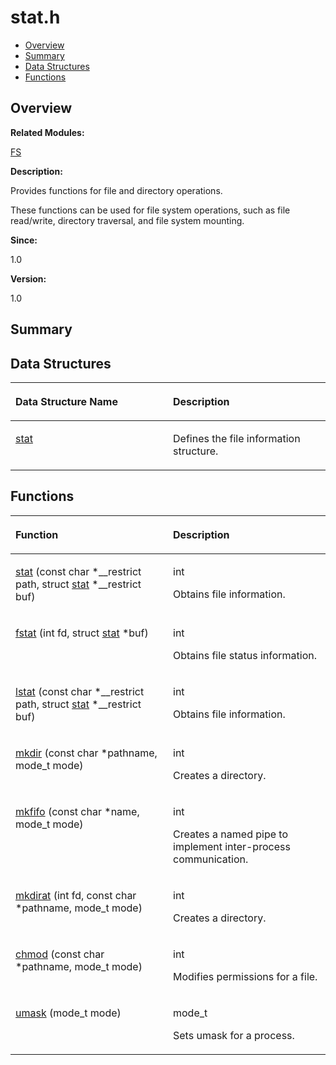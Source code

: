 # stat.h<a name="ZH-CN_TOPIC_0000001055189449"></a>

-   [Overview](#section1651300868165629)
-   [Summary](#section1734096236165629)
-   [Data Structures](#nested-classes)
-   [Functions](#func-members)

## **Overview**<a name="section1651300868165629"></a>

**Related Modules:**

[FS](FS.md)

**Description:**

Provides functions for file and directory operations. 

These functions can be used for file system operations, such as file read/write, directory traversal, and file system mounting.

**Since:**

1.0

**Version:**

1.0

## **Summary**<a name="section1734096236165629"></a>

## Data Structures<a name="nested-classes"></a>

<a name="table601255422165629"></a>
<table><thead align="left"><tr id="row1893552143165629"><th class="cellrowborder" valign="top" width="50%" id="mcps1.1.3.1.1"><p id="p111073429165629"><a name="p111073429165629"></a><a name="p111073429165629"></a>Data Structure Name</p>
</th>
<th class="cellrowborder" valign="top" width="50%" id="mcps1.1.3.1.2"><p id="p1488097080165629"><a name="p1488097080165629"></a><a name="p1488097080165629"></a>Description</p>
</th>
</tr>
</thead>
<tbody><tr id="row165570440165629"><td class="cellrowborder" valign="top" width="50%" headers="mcps1.1.3.1.1 "><p id="p685433410165629"><a name="p685433410165629"></a><a name="p685433410165629"></a><a href="stat.md">stat</a></p>
</td>
<td class="cellrowborder" valign="top" width="50%" headers="mcps1.1.3.1.2 "><p id="p1654483158165629"><a name="p1654483158165629"></a><a name="p1654483158165629"></a>Defines the file information structure. </p>
</td>
</tr>
</tbody>
</table>

## Functions<a name="func-members"></a>

<a name="table1744838374165629"></a>
<table><thead align="left"><tr id="row540531160165629"><th class="cellrowborder" valign="top" width="50%" id="mcps1.1.3.1.1"><p id="p366093226165629"><a name="p366093226165629"></a><a name="p366093226165629"></a>Function</p>
</th>
<th class="cellrowborder" valign="top" width="50%" id="mcps1.1.3.1.2"><p id="p1122614979165629"><a name="p1122614979165629"></a><a name="p1122614979165629"></a>Description</p>
</th>
</tr>
</thead>
<tbody><tr id="row1729723570165629"><td class="cellrowborder" valign="top" width="50%" headers="mcps1.1.3.1.1 "><p id="p1043269184165629"><a name="p1043269184165629"></a><a name="p1043269184165629"></a><a href="FS.md#gad2e0bcbe40344116102877f6268ee6ea">stat</a> (const char *__restrict path, struct <a href="stat.md">stat</a> *__restrict buf)</p>
</td>
<td class="cellrowborder" valign="top" width="50%" headers="mcps1.1.3.1.2 "><p id="p1026800915165629"><a name="p1026800915165629"></a><a name="p1026800915165629"></a>int </p>
<p id="p625438062165629"><a name="p625438062165629"></a><a name="p625438062165629"></a>Obtains file information. </p>
</td>
</tr>
<tr id="row3247904165629"><td class="cellrowborder" valign="top" width="50%" headers="mcps1.1.3.1.1 "><p id="p907305803165629"><a name="p907305803165629"></a><a name="p907305803165629"></a><a href="FS.md#ga198a57e185e8a036ad06345623b84521">fstat</a> (int fd, struct <a href="stat.md">stat</a> *buf)</p>
</td>
<td class="cellrowborder" valign="top" width="50%" headers="mcps1.1.3.1.2 "><p id="p543575877165629"><a name="p543575877165629"></a><a name="p543575877165629"></a>int </p>
<p id="p395536915165629"><a name="p395536915165629"></a><a name="p395536915165629"></a>Obtains file status information. </p>
</td>
</tr>
<tr id="row1515513331165629"><td class="cellrowborder" valign="top" width="50%" headers="mcps1.1.3.1.1 "><p id="p1797098891165629"><a name="p1797098891165629"></a><a name="p1797098891165629"></a><a href="FS.md#ga879b7c433a19b6b07b42edcf3871c40f">lstat</a> (const char *__restrict path, struct <a href="stat.md">stat</a> *__restrict buf)</p>
</td>
<td class="cellrowborder" valign="top" width="50%" headers="mcps1.1.3.1.2 "><p id="p2559506165629"><a name="p2559506165629"></a><a name="p2559506165629"></a>int </p>
<p id="p1989991958165629"><a name="p1989991958165629"></a><a name="p1989991958165629"></a>Obtains file information. </p>
</td>
</tr>
<tr id="row1108950883165629"><td class="cellrowborder" valign="top" width="50%" headers="mcps1.1.3.1.1 "><p id="p1292907396165629"><a name="p1292907396165629"></a><a name="p1292907396165629"></a><a href="FS.md#gaee98bbe743c2d14dbaa67f01c3fb9ed5">mkdir</a> (const char *pathname, mode_t mode)</p>
</td>
<td class="cellrowborder" valign="top" width="50%" headers="mcps1.1.3.1.2 "><p id="p1285230469165629"><a name="p1285230469165629"></a><a name="p1285230469165629"></a>int </p>
<p id="p1624896208165629"><a name="p1624896208165629"></a><a name="p1624896208165629"></a>Creates a directory. </p>
</td>
</tr>
<tr id="row1652233731165629"><td class="cellrowborder" valign="top" width="50%" headers="mcps1.1.3.1.1 "><p id="p742320865165629"><a name="p742320865165629"></a><a name="p742320865165629"></a><a href="FS.md#ga6b0f61de936f648da290c92ed36192c4">mkfifo</a> (const char *name, mode_t mode)</p>
</td>
<td class="cellrowborder" valign="top" width="50%" headers="mcps1.1.3.1.2 "><p id="p998531333165629"><a name="p998531333165629"></a><a name="p998531333165629"></a>int </p>
<p id="p1566046268165629"><a name="p1566046268165629"></a><a name="p1566046268165629"></a>Creates a named pipe to implement inter-process communication. </p>
</td>
</tr>
<tr id="row1804023050165629"><td class="cellrowborder" valign="top" width="50%" headers="mcps1.1.3.1.1 "><p id="p437734412165629"><a name="p437734412165629"></a><a name="p437734412165629"></a><a href="FS.md#gae0b68526355956a8e3298fcb6a72e3bc">mkdirat</a> (int fd, const char *pathname, mode_t mode)</p>
</td>
<td class="cellrowborder" valign="top" width="50%" headers="mcps1.1.3.1.2 "><p id="p1600313344165629"><a name="p1600313344165629"></a><a name="p1600313344165629"></a>int </p>
<p id="p1586585909165629"><a name="p1586585909165629"></a><a name="p1586585909165629"></a>Creates a directory. </p>
</td>
</tr>
<tr id="row151161209165629"><td class="cellrowborder" valign="top" width="50%" headers="mcps1.1.3.1.1 "><p id="p2100683725165629"><a name="p2100683725165629"></a><a name="p2100683725165629"></a><a href="FS.md#ga1b893413bc424887bbe61f8d0952a0ee">chmod</a> (const char *pathname, mode_t mode)</p>
</td>
<td class="cellrowborder" valign="top" width="50%" headers="mcps1.1.3.1.2 "><p id="p1343963985165629"><a name="p1343963985165629"></a><a name="p1343963985165629"></a>int </p>
<p id="p1508260849165629"><a name="p1508260849165629"></a><a name="p1508260849165629"></a>Modifies permissions for a file. </p>
</td>
</tr>
<tr id="row2025331880165629"><td class="cellrowborder" valign="top" width="50%" headers="mcps1.1.3.1.1 "><p id="p1405609090165629"><a name="p1405609090165629"></a><a name="p1405609090165629"></a><a href="FS.md#ga556063623e479c26c64544024a046024">umask</a> (mode_t mode)</p>
</td>
<td class="cellrowborder" valign="top" width="50%" headers="mcps1.1.3.1.2 "><p id="p132837906165629"><a name="p132837906165629"></a><a name="p132837906165629"></a>mode_t </p>
<p id="p372862181165629"><a name="p372862181165629"></a><a name="p372862181165629"></a>Sets umask for a process. </p>
</td>
</tr>
</tbody>
</table>

